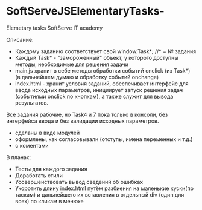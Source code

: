 # SoftServeJSElementaryTasks-
Elemetary tasks SoftServe IT academy

Описание:
 - Каждому заданию соответствует свой window.Task*; //* = № задания
 - Каждый Task* - "замороженный" объект, у которого доступны методы, необходимые для решения задачи
 - main.js хранит в себе методы обработки событий onclick (из Task*) (в дальнейшем думаю и обработку событий onchange)
 - index.html  - хранит условия заданий, обеспечивает интерфейс для ввода исходных параметров, инициирует запуск решения задач (событиями onclick по кнопкам),  а также служит для вывода результатов.
 
 
Все задания рабочие, но Task4 и 7 пока только в консоли, без интерфейса ввода и без валидации исходных параметров.

 - сделаны в виде модулей
 - оформлены, как согласовывали (отступы, имена переменных и т.д.)
 - с коментами  
 
 
В планах:
 - Тесты для каждого задания
 - Доработать стили
 - Усовершенствовать вывод сведений об ошибках
 - Укоротить длину index.html путём разбиения на маленькие куски(по таскам) и дальнейшего их вставления в отдельный div (один для всех) по кликам в менюхе
